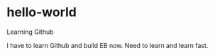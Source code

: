 # hello-world
Learning Github

I have to learn Github and build EB now. Need to learn and learn fast.
